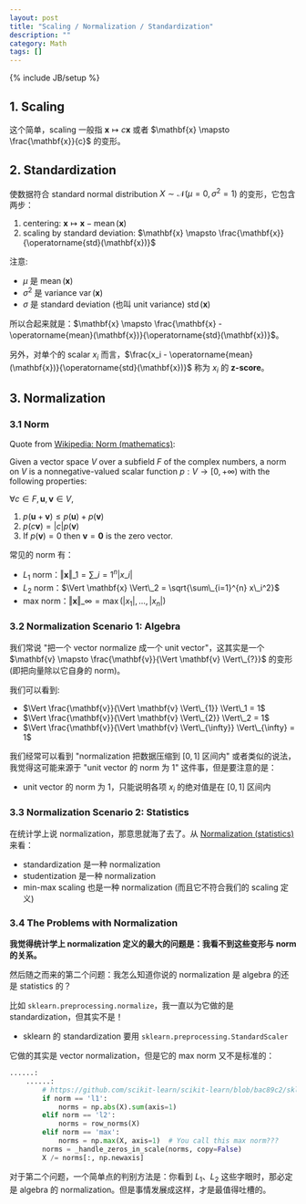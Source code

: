 ```yaml
---
layout: post
title: "Scaling / Normalization / Standardization"
description: ""
category: Math
tags: []
---
```

{% include JB/setup %}


## 1. Scaling

这个简单，scaling 一般指 $\mathbf{x} \mapsto c \mathbf{x}$ 或者 $\mathbf{x} \mapsto \frac{\mathbf{x}}{c}$ 的变形。

## 2. Standardization

使数据符合 standard normal distribution $X \sim \mathcal{N} (\mu=0, \sigma^{2}=1)$ 的变形，它包含两步：

1. centering: $\mathbf{x} \mapsto \mathbf{x} - \operatorname{mean}(\mathbf{x})$
2. scaling by standard deviation: $\mathbf{x} \mapsto \frac{\mathbf{x}}{\operatorname{std}(\mathbf{x})}$

注意:

- $\mu$ 是 $\operatorname{mean}(\mathbf{x})$
- $\sigma^{2}$ 是 variance $\operatorname{var}(\mathbf{x})$
- $\sigma$ 是 standard deviation (也叫 unit variance) $\operatorname{std}(\mathbf{x})$

所以合起来就是：$\mathbf{x} \mapsto \frac{\mathbf{x} - \operatorname{mean}(\mathbf{x})}{\operatorname{std}(\mathbf{x})}$。

另外，对单个的 scalar $x_i$ 而言，$\frac{x_i - \operatorname{mean}(\mathbf{x})}{\operatorname{std}(\mathbf{x})}$ 称为 $x_i$ 的 **z-score**。

## 3. Normalization

### 3.1 Norm

Quote from [Wikipedia: Norm (mathematics)](https://en.wikipedia.org/wiki/Norm_(mathematics)#Definition):

Given a vector space $V$ over a subfield $F$ of the complex numbers, a norm on $V$ is a nonnegative-valued scalar function $p: V \to [0,+\infty)$ with the following properties:

$\forall c \in F, \mathbf{u}, \mathbf{v} \in V$,

1. $p(\mathbf{u} + \mathbf{v}) ≤ p(\mathbf{u}) + p(\mathbf{v})$
1. $p(c \mathbf{v}) = \vert c \vert p(\mathbf{v})$
1. If $p(\mathbf{v}) = 0$ then $\mathbf{v} = \mathbf{0}$ is the zero vector.

常见的 norm 有：

- $L_1$ norm：$\Vert \mathbf{x} \Vert\_1 = \sum\_{i=1}^{n} \vert x\_i \vert$
- $L_2$ norm：$\Vert \mathbf{x} \Vert\_2 = \sqrt{\sum\_{i=1}^{n} x\_i^2}$
- max norm：$\Vert \mathbf{x} \Vert\_{\infty} = \max(\vert x_1 \vert, \dots, \vert x_n \vert)$

### 3.2 Normalization Scenario 1: Algebra

我们常说 "把一个 vector normalize 成一个 unit vector"，这其实是一个 $\mathbf{v} \mapsto \frac{\mathbf{v}}{\Vert \mathbf{v} \Vert\_{?}}$ 的变形 (即把向量除以它自身的 norm)。

我们可以看到:

- $\Vert \frac{\mathbf{v}}{\Vert \mathbf{v} \Vert\_{1}} \Vert\_1 = 1$
- $\Vert \frac{\mathbf{v}}{\Vert \mathbf{v} \Vert\_{2}} \Vert\_2 = 1$
- $\Vert \frac{\mathbf{v}}{\Vert \mathbf{v} \Vert\_{\infty}} \Vert\_{\infty} = 1$

我们经常可以看到 "normalization 把数据压缩到 $[0, 1]$ 区间内" 或者类似的说法，我觉得这可能来源于 "unit vector 的 norm 为 1" 这件事，但是要注意的是：

- unit vector 的 norm 为 1，只能说明各项 $x_i$ 的绝对值是在 $[0, 1]$ 区间内

### 3.3 Normalization Scenario 2: Statistics

在统计学上说 normalization，那意思就海了去了。从 [Normalization (statistics)](https://en.wikipedia.org/wiki/Normalization_(statistics)) 来看：

- standardization 是一种 normalization
- studentization 是一种 normalization
- min-max scaling 也是一种 normalization (而且它不符合我们的 scaling 定义)

### 3.4 The Problems with Normalization 

**我觉得统计学上 normalization 定义的最大的问题是：我看不到这些变形与 norm 的关系。**

然后随之而来的第二个问题：我怎么知道你说的 normalization 是 algebra 的还是 statistics 的？

比如 `sklearn.preprocessing.normalize`，我一直以为它做的是 standardization，但其实不是！

- sklearn 的 standardization 要用 `sklearn.preprocessing.StandardScaler`

它做的其实是 vector normalization，但是它的 max norm 又不是标准的：

```python
......:
    ......:
        # https://github.com/scikit-learn/scikit-learn/blob/bac89c2/sklearn/preprocessing/data.py#L1564
        if norm == 'l1':
            norms = np.abs(X).sum(axis=1)
        elif norm == 'l2':
            norms = row_norms(X)
        elif norm == 'max':
            norms = np.max(X, axis=1)  # You call this max norm???
        norms = _handle_zeros_in_scale(norms, copy=False)
        X /= norms[:, np.newaxis]
```

对于第二个问题，一个简单点的判别方法是：你看到 $L_1$、$L_2$ 这些字眼时，那必定是 algebra 的 normalization。但是事情发展成这样，才是最值得吐槽的。